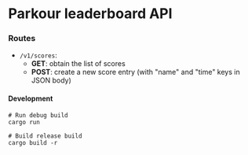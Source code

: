 # Parkour leaderboard API

### Routes

* `/v1/scores`:
    * **GET**: obtain the list of scores
    * **POST**: create a new score entry (with "name" and "time" keys in JSON body)

#### Development

```shell
# Run debug build
cargo run

# Build release build
cargo build -r
```